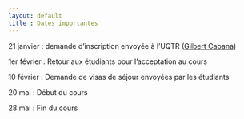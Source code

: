 ```yaml
---
layout: default
title : Dates importantes
---
```

21 janvier : demande d’inscription envoyée à l’UQTR ([Gilbert Cabana](mailto:Gilbert.Cabana@uqtr.ca))

1er février : Retour aux étudiants pour l’acceptation au cours

10 février : Demande de visas de séjour envoyées par les étudiants

20 mai : Début du cours

28 mai : Fin du cours
